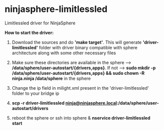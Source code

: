 # ninjasphere-limitlessled
Limitlessled driver for NinjaSphere


**How to start the driver:**

1. Download the sources and do **'make target'**. This will generate **'driver-limitlessled'** folder with driver binary compatible with sphere architecture along with some other necessary files

2. Make sure these directories are available in the sphere --> **/data/sphere/user-autostart/{drivers,apps}**. If not --> **sudo mkdir -p /data/sphere/user-autostart/{drivers,apps} && sudo chown -R ninja.ninja /data/sphere** in the sphere
3. Change the ip field in milight.xml present in the 'driver-limitlessled' folder to your bridge ip

3. **scp -r driver-limitlessled ninja@ninjasphere.local:/data/sphere/user-autostart/drivers**

4. reboot the sphere or ssh into sphere & **nservice driver-limitlessled start**
